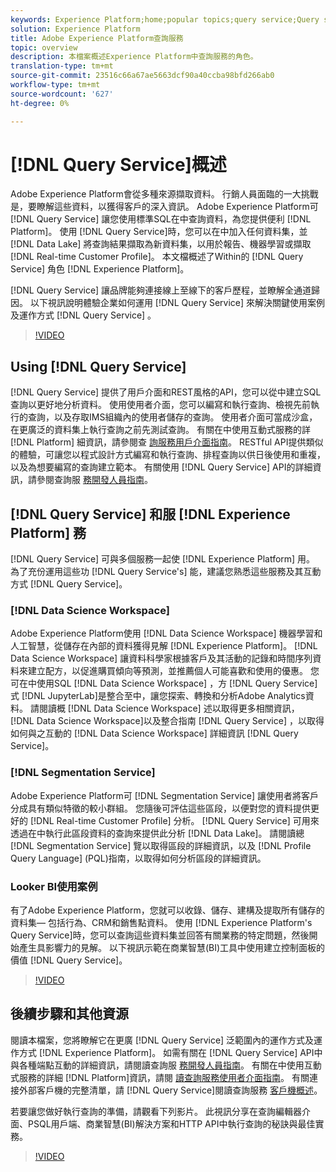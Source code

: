 ```yaml
---
keywords: Experience Platform;home;popular topics;query service;Query service;query
solution: Experience Platform
title: Adobe Experience Platform查詢服務
topic: overview
description: 本檔案概述Experience Platform中查詢服務的角色。
translation-type: tm+mt
source-git-commit: 23516c66a67ae5663dcf90a40ccba98bfd266ab0
workflow-type: tm+mt
source-wordcount: '627'
ht-degree: 0%

---
```



# [!DNL Query Service]概述

Adobe Experience Platform會從多種來源擷取資料。 行銷人員面臨的一大挑戰是，要瞭解這些資料，以獲得客戶的深入資訊。 Adobe Experience Platform可 [!DNL Query Service] 讓您使用標準SQL在中查詢資料，為您提供便利 [!DNL Platform]。 使用 [!DNL Query Service]時，您可以在中加入任何資料集，並 [!DNL Data Lake] 將查詢結果擷取為新資料集，以用於報告、機器學習或擷取 [!DNL Real-time Customer Profile]。 本文檔概述了Within的 [!DNL Query Service] 角色 [!DNL Experience Platform]。

[!DNL Query Service] 讓品牌能夠連接線上至線下的客戶歷程，並瞭解全通道歸因。 以下視訊說明體驗企業如何運用 [!DNL Query Service] 來解決關鍵使用案例及運作方式 [!DNL Query Service] 。

>[!VIDEO](https://video.tv.adobe.com/v/29795?quality=12&learn=on)

## Using [!DNL Query Service]

[!DNL Query Service] 提供了用戶介面和REST風格的API，您可以從中建立SQL查詢以更好地分析資料。 使用使用者介面，您可以編寫和執行查詢、檢視先前執行的查詢，以及存取IMS組織內的使用者儲存的查詢。 使用者介面可當成沙盒，在更廣泛的資料集上執行查詢之前先測試查詢。 有關在中使用互動式服務的詳 [!DNL Platform] 細資訊，請參閱查 [詢服務用戶介面指南](ui/overview.md)。 RESTful API提供類似的體驗，可讓您以程式設計方式編寫和執行查詢、排程查詢以供日後使用和重複，以及為想要編寫的查詢建立範本。 有關使用 [!DNL Query Service] API的詳細資訊，請參閱查詢服 [務開發人員指南](api/getting-started.md)。

## [!DNL Query Service] 和服 [!DNL Experience Platform] 務

[!DNL Query Service] 可與多個服務一起使 [!DNL Experience Platform] 用。 為了充份運用這些功 [!DNL Query Service's] 能，建議您熟悉這些服務及其互動方式 [!DNL Query Service]。

### [!DNL Data Science Workspace]

Adobe Experience Platform使用 [!DNL Data Science Workspace] 機器學習和人工智慧，從儲存在內部的資料獲得見解 [!DNL Experience Platform]。 [!DNL Data Science Workspace] 讓資料科學家根據客戶及其活動的記錄和時間序列資料來建立配方，以促進購買傾向等預測，並推薦個人可能喜歡和使用的優惠。 您可在中使用SQL [!DNL Data Science Workspace] ，方 [!DNL Query Service] 式 [!DNL JupyterLab]是整合至中，讓您探索、轉換和分析Adobe Analytics資料。 請閱讀概 [!DNL Data Science Workspace] 述以取得更多相關資訊， [!DNL Data Science Workspace]以及整合指南 [!DNL Query Service] ，以取得如何與之互動的 [!DNL Data Science Workspace] 詳細資訊 [!DNL Query Service]。

### [!DNL Segmentation Service]

Adobe Experience Platform可 [!DNL Segmentation Service] 讓使用者將客戶分成具有類似特徵的較小群組。 您隨後可評估這些區段，以便對您的資料提供更好的 [!DNL Real-time Customer Profile] 分析。 [!DNL Query Service] 可用來透過在中執行此區段資料的查詢來提供此分析 [!DNL Data Lake]。 請閱讀總 [!DNL Segmentation Service] 覽以取得區段的詳細資訊，以及 [!DNL Profile Query Language] (PQL)指南，以取得如何分析區段的詳細資訊。

### Looker BI使用案例

有了Adobe Experience Platform，您就可以收錄、儲存、建構及提取所有儲存的資料集— 包括行為、CRM和銷售點資料。 使用 [!DNL Experience Platform's Query Service]時，您可以查詢這些資料集並回答有關業務的特定問題，然後開始產生具影響力的見解。 以下視訊示範在商業智慧(BI)工具中使用建立控制面板的價值 [!DNL Query Service]。

>[!VIDEO](https://video.tv.adobe.com/v/28981?quality=12&learn=on)

## 後續步驟和其他資源

閱讀本檔案，您將瞭解它在更廣 [!DNL Query Service] 泛範圍內的運作方式及運作方式 [!DNL Experience Platform]。 如需有關在 [!DNL Query Service] API中與各種端點互動的詳細資訊，請閱讀查詢服 [務開發人員指南](api/getting-started.md)。 有關在中使用互動式服務的詳細 [!DNL Platform]資訊，請閱 [讀查詢服務使用者介面指南](ui/overview.md)。 有關連接外部客戶機的完整清單，請 [!DNL Query Service]閱讀查詢服務 [客戶機概述](clients/overview.md)。

若要讓您做好執行查詢的準備，請觀看下列影片。 此視訊分享在查詢編輯器介面、PSQL用戶端、商業智慧(BI)解決方案和HTTP API中執行查詢的秘訣與最佳實務。

>[!VIDEO](https://video.tv.adobe.com/v/29811?quality=12&learn=on)

